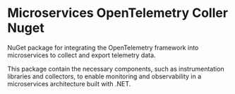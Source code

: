 # Microservices OpenTelemetry Coller Nuget

 NuGet package for integrating the OpenTelemetry framework into microservices to collect and export telemetry data. 
 
 This package contain the necessary components, such as instrumentation libraries and collectors, to enable monitoring and observability in a microservices architecture built with .NET. 